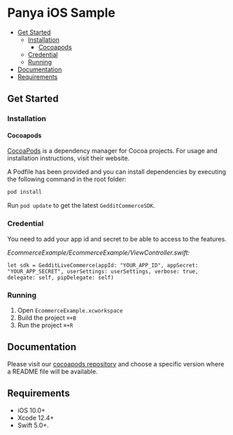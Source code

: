 # Panya iOS Sample

* [Get Started](#get-started)
	* [Installation](#installation)
		* [Cocoapods](#cocoapods)
	* [Credential](#credential)
	* [Running](#running)
* [Documentation](#documentation)
* [Requirements](#requirements)

## Get Started

### Installation

#### Cocoapods

[CocoaPods](https://cocoapods.org/) is a dependency manager for Cocoa 
projects. For usage and installation instructions, visit their website. 

A Podfile has been provided and you can install dependencies by executing
the following command in the root folder:

```sh
pod install
```

Run `pod update` to get the latest `GedditCommerceSDK`.

### Credential

You need to add your app id and secret to be able to access to the features.

*EcommerceExample/EcommerceExample/ViewController.swift:*
```
let sdk = GedditLiveCommerce(appId: "YOUR_APP_ID", appSecret: "YOUR_APP_SECRET", userSettings: userSettings, verbose: true, delegate: self, pipDelegate: self)
```

### Running

1. Open `EcommerceExample.xcworkspace`
2. Build the project `⌘+B`
2. Run the project `⌘+R`

## Documentation

Please visit our [cocoapods repository](https://github.com/gedditlive/GedditSDK/tree/master/GedditCommerceSDK) 
and choose a specific version where a README file will be available.

## Requirements

* iOS 10.0+
* Xcode 12.4+
* Swift 5.0+.
